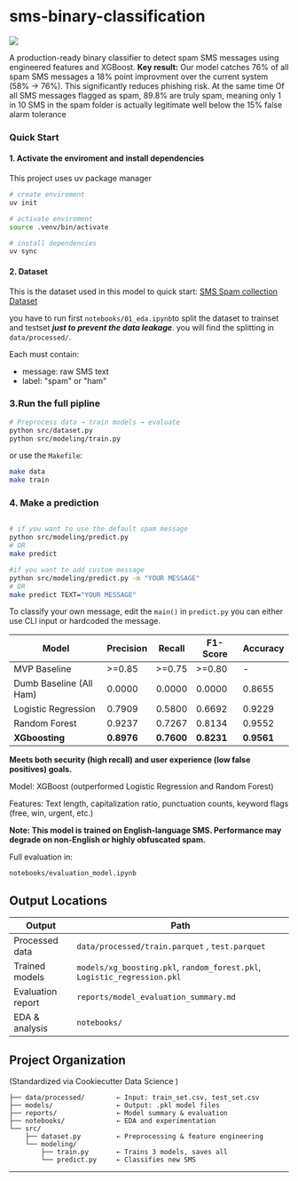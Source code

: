 # sms-binary-classification

<a target="_blank" href="https://cookiecutter-data-science.drivendata.org/">
    <img src="https://img.shields.io/badge/CCDS-Project%20template-328F97?logo=cookiecutter" />
</a>

A production-ready binary classifier to detect spam SMS messages using engineered features and XGBoost. 
**Key result:** Our model catches 76% of all spam SMS messages a 18% point improvment over the current system (58% -> 76%). This significantly reduces phishing risk. At the same time Of all SMS messages flagged as spam, 89.8% are truly spam, meaning only 1 in 10 SMS in the spam folder is actually legitimate well below the 15% false alarm tolerance

### Quick Start 

#### 1. Activate the enviroment and install dependencies 
This project uses uv package manager

```bash
# create enviroment 
uv init 

# activate enviroment 
source .venv/bin/activate

# install dependencies 
uv sync 
```
#### 2. Dataset
This is the dataset used in this model to quick start:
[SMS Spam collection Dataset](https://www.kaggle.com/datasets/uciml/sms-spam-collection-dataset)

you have to run first `notebooks/01_eda.ipynb`to split the dataset to trainset and testset ***just to prevent the data leakage***. 
you will find the splitting in `data/processed/`.

Each must contain:
- message: raw SMS text
- label: "spam" or "ham"


### 3.Run the full pipline 

```bash
# Preprocess data → train models → evaluate
python src/dataset.py
python src/modeling/train.py
```
or use the `Makefile`: 
```bash
make data 
make train 
```
### 4. Make a prediction

```bash

# if you want to use the default spam message
python src/modeling/predict.py 
# OR 
make predict 

#if you want to add custom message 
python src/modeling/predict.py -m "YOUR MESSAGE"
# OR 
make predict TEXT="YOUR MESSAGE"
```
To classify your own message, edit the `main()` in `predict.py` you can either use CLI input or hardcoded the message. 

| Model                   | Precision   | Recall   | F1-Score   | Accuracy   |
|-------------------------|-------------|----------|------------|------------|
| MVP Baseline            | >=0.85      | >=0.75   | >=0.80     | -          |
| Dumb Baseline (All Ham) | 0.0000      | 0.0000   | 0.0000     | 0.8655     |
| Logistic Regression     | 0.7909      | 0.5800   | 0.6692     | 0.9229     |
| Random Forest           | 0.9237      | 0.7267   | 0.8134     | 0.9552     |
| **XGboosting**              | **0.8976**      | **0.7600**   | **0.8231**     | **0.9561**     |


**Meets both security (high recall) and user experience (low false positives) goals.**

Model: XGBoost (outperformed Logistic Regression and Random Forest)

Features: Text length, capitalization ratio, punctuation counts, keyword flags (free, win, urgent, etc.)

**Note: This model is trained on English-language SMS. Performance may degrade on non-English or highly obfuscated spam.**



Full evaluation in:

`notebooks/evaluation_model.ipynb`


## Output Locations

| Output | Path |
|---|---|
| Processed data | `data/processed/train.parquet` ,  `test.parquet` |
| Trained models | `models/xg_boosting.pkl`, `random_forest.pkl`, `Logistic_regression.pkl` |
| Evaluation report | `reports/model_evaluation_summary.md` |
| EDA & analysis | `notebooks/` |

## Project Organization

(Standardized via Cookiecutter Data Science )

```
├── data/processed/        ← Input: train_set.csv, test_set.csv
├── models/                ← Output: .pkl model files
├── reports/               ← Model summary & evaluation
├── notebooks/             ← EDA and experimentation
└── src/
    ├── dataset.py         ← Preprocessing & feature engineering
    └── modeling/
        ├── train.py       ← Trains 3 models, saves all
        └── predict.py     ← Classifies new SMS

```
--------

